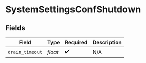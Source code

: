 # SystemSettingsConfShutdown


## Fields

| Field              | Type               | Required           | Description        |
| ------------------ | ------------------ | ------------------ | ------------------ |
| `drain_timeout`    | *float*            | :heavy_check_mark: | N/A                |